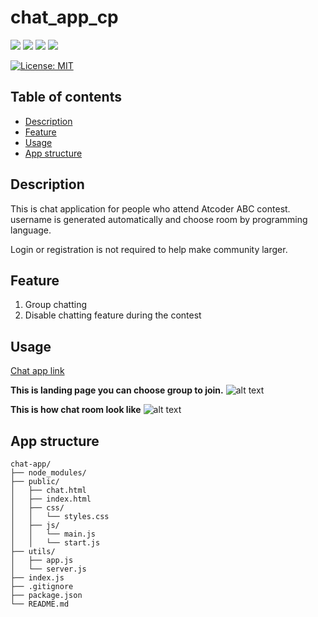 # chat_app_cp
<p style="display: inline">
    <img src="https://img.shields.io/badge/node.js-6DA55F?style=for-the-badge&logo=node.js&logoColor=white">
    <img src ="https://img.shields.io/badge/express.js-%23404d59.svg?style=for-the-badge&logo=express&logoColor=%2361DAFB">
    <img src="https://img.shields.io/badge/Socket.io-black?style=for-the-badge&logo=socket.io&badgeColor=010101">
    <img src="https://img.shields.io/badge/javascript-%23323330.svg?style=for-the-badge&logo=javascript&logoColor=%23F7DF1E">
</p>

[![License: MIT](https://img.shields.io/badge/License-MIT-yellow.svg)](https://opensource.org/licenses/MIT)


## Table of contents
- [Description](#description)
- [Feature](#feature)
- [Usage](#usage)
- [App structure](#app-structure)



## Description
This is chat application for people who attend Atcoder ABC contest. username is generated automatically and choose room by programming language.

Login or registration is not required to help make community larger.

## Feature
1. Group chatting
2. Disable chatting feature during the contest

## Usage
[Chat app link](https://chat-app-cp.onrender.com)

**This is landing page you can choose group to join.**
![alt text](/landing.png)
<br>

**This is how chat room look like**
![alt text](/chatRoom.png)

## App structure
```
chat-app/
├── node_modules/
├── public/
│   ├── chat.html
│   ├── index.html
│   ├── css/
│   │   └── styles.css
│   ├── js/
│   │   └── main.js
│   │   └── start.js
├── utils/
│   ├── app.js
│   └── server.js
├── index.js
├── .gitignore
├── package.json
└── README.md
```



